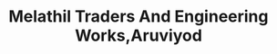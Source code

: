 ---
title: "Melathil Traders And Engineering Works,Aruviyod"
url: /neyyattinkara/melathil-traders-and-engineering-works-aruviyod/
shop: trade
---